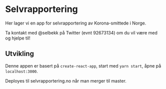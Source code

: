 # Selvrapportering

Her lager vi en app for selvrapportering av Korona-smittede i Norge.

Ta kontakt med @selbekk på Twitter (evnt 92673134) om du vil være med og hjelpe til!

## Utvikling

Denne appen er basert på `create-react-app`, start med `yarn start`, åpne på `localhost:3000`.

Deployes til selvrapportering.no når man merger til master.

